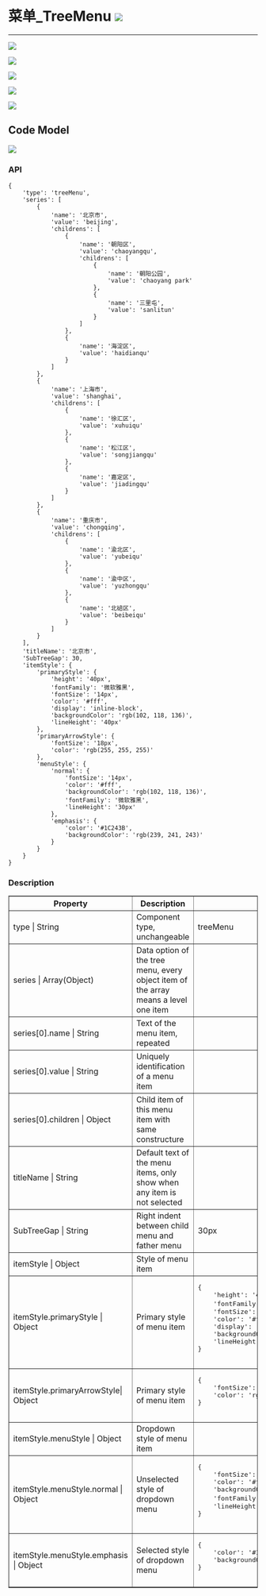 # 菜单\_TreeMenu ![](/assets/TreeMenu.png)

---
![](/assets/controls/TreeMenu01.jpg)


![](/assets/controls/TreeMenu03.jpg)

![](/assets/controls/TreeMenu04.jpg)

![](/assets/controls/TreeMenu05.jpg)

![](/assets/controls/TreeMenu06.jpg)

## Code Model

![](/assets/controls/TreeMenu02.jpg)

### API

```
{
    'type': 'treeMenu',
    'series': [
        {
            'name': '北京市',
            'value': 'beijing',
            'childrens': [
                {
                    'name': '朝阳区',
                    'value': 'chaoyangqu',
                    'childrens': [
                        {
                            'name': '朝阳公园',
                            'value': 'chaoyang park'
                        },
                        {
                            'name': '三里屯',
                            'value': 'sanlitun'
                        }
                    ]
                },
                {
                    'name': '海淀区',
                    'value': 'haidianqu'
                }
            ]
        },
        {
            'name': '上海市',
            'value': 'shanghai',
            'childrens': [
                {
                    'name': '徐汇区',
                    'value': 'xuhuiqu'
                },
                {
                    'name': '松江区',
                    'value': 'songjiangqu'
                },
                {
                    'name': '嘉定区',
                    'value': 'jiadingqu'
                }
            ]
        },
        {
            'name': '重庆市',
            'value': 'chongqing',
            'childrens': [
                {
                    'name': '渝北区',
                    'value': 'yubeiqu'
                },
                {
                    'name': '渝中区',
                    'value': 'yuzhongqu'
                },
                {
                    'name': '北碚区',
                    'value': 'beibeiqu'
                }
            ]
        }
    ],
    'titleName': '北京市',
    'SubTreeGap': 30,
    'itemStyle': {
        'primaryStyle': {
            'height': '40px',
            'fontFamily': '微软雅黑',
            'fontSize': '14px',
            'color': '#fff',
            'display': 'inline-block',
            'backgroundColor': 'rgb(102, 118, 136)',
            'lineHeight': '40px'
        },
        'primaryArrowStyle': {
            'fontSize': '18px',
            'color': 'rgb(255, 255, 255)'
        },
        'menuStyle': {
            'normal': {
                'fontSize': '14px',
                'color': '#fff',
                'backgroundColor': 'rgb(102, 118, 136)',
                'fontFamily': '微软雅黑',
                'lineHeight': '30px'
            },
            'emphasis': {
                'color': '#1C243B',
                'backgroundColor': 'rgb(239, 241, 243)'
            }
        }
    }
}
```

### Description

<table border="1">
    <tr>
        <th width="15%"> Property </th>
		<th width="30%">Description</th>
		<th> Value </th>
    </tr>
    <tr>
        <td> type | String</td>
        <td>Component type, unchangeable </td>
        <td>treeMenu</td>
    </tr>
    <tr>
        <td> series | Array(Object)</td>
        <td>Data option of the tree menu, every object item of the array means a level one item</td>
        <td> </td>
    </tr>
    <tr>
        <td> series[0].name | String</td>
        <td>Text of the menu item, repeated </td>
        <td> </td>
    </tr>
    <tr>
        <td> series[0].value | String</td>
        <td>	Uniquely identification of a menu item </td>
        <td> </td>
    </tr>
    <tr>
        <td> series[0].children | Object</td>
        <td>Child item of this menu item with same constructure </td>
        <td> </td>
    </tr>
    <tr>
        <td> titleName | String </td>
        <td>Default text of the menu items, only show when any item is not selected</td>
        <td> </td>
    </tr>
    <tr>
        <td> SubTreeGap | String </td>
        <td>Right indent between child menu and father menu </td>
        <td>30px</td>
    </tr>
    <tr>
        <td> itemStyle | Object </td>
        <td>Style of menu item </td>
        <td> </td>
    </tr>
    <tr>
        <td> itemStyle.primaryStyle | Object </td>
        <td>Primary style of menu item</td>
        <td><pre>
{
    'height': '40px',
    'fontFamily': '微软雅黑',
    'fontSize': '14px',
    'color': '#fff',
    'display': 'inline-block',
    'backgroundColor': 'rgb(102, 118, 136)',
    'lineHeight': '40px' 
}
    </pre></td>
    </tr>
    <tr>
        <td> itemStyle.primaryArrowStyle| Object </td>
        <td>Primary style of menu item </td>
        <td><pre>
{
    'fontSize': '18px',
    'color': 'rgb(255, 255, 255)'
}
        </pre></td>
    </tr>
    <tr>
        <td>itemStyle.menuStyle | Object </td>
        <td>	Dropdown style of menu item </td>
        <td> </td>
    </tr>
    <tr>
        <td>itemStyle.menuStyle.normal | Object  </td>
        <td>Unselected style of dropdown menu </td>
        <td><pre>
{
    'fontSize': '14px',
    'color': '#fff',
    'backgroundColor': 'rgb(102, 118, 136)',
    'fontFamily': '微软雅黑',
    'lineHeight': '30px'
}
        </pre></td>
    </tr>
    <tr>
        <td>itemStyle.menuStyle.emphasis | Object  </td>
        <td>	Selected style of dropdown menu </td>
        <td><pre>
{
    'color': '#1C243B',
    'backgroundColor': 'rgb(239, 241, 243)'
}
        </pre></td>
    </tr>
</table>




